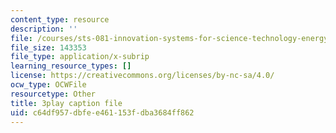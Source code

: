 ```yaml
---
content_type: resource
description: ''
file: /courses/sts-081-innovation-systems-for-science-technology-energy-manufacturing-and-health-spring-2017/c64df957dbfee461153fdba3684ff862_FY1QmZb_LDs.srt
file_size: 143353
file_type: application/x-subrip
learning_resource_types: []
license: https://creativecommons.org/licenses/by-nc-sa/4.0/
ocw_type: OCWFile
resourcetype: Other
title: 3play caption file
uid: c64df957-dbfe-e461-153f-dba3684ff862
---
```

